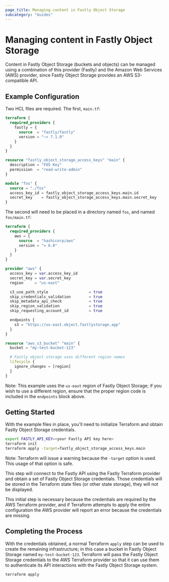 ```yaml
---
page_title: Managing content in Fastly Object Storage
subcategory: "Guides"
---
```

# Managing content in Fastly Object Storage

Content in Fastly Object Storage (buckets and objects) can be managed
using a combination of this provider (Fastly) and the Amazon Web
Services (AWS) provider, since Fastly Object Storage provides an AWS
S3-compatible API.

## Example Configuration

Two HCL files are required. The first, `main.tf`:

```terraform
terraform {
  required_providers {
    fastly = {
      source  = "fastly/fastly"
      version = "~> 7.1.0"
    }
  }
}

resource "fastly_object_storage_access_keys" "main" {
  description = "FOS Key"
  permission  = "read-write-admin"
}

module "fos" {
  source = "./fos"
  access_key_id = fastly_object_storage_access_keys.main.id
  secret_key    = fastly_object_storage_access_keys.main.secret_key
}
```

The second will need to be placed in a directory named `fos`, and
named `fos/main.tf`:

```terraform
terraform {
  required_providers {
    aws = {
      source  = "hashicorp/aws"
      version = "= 6.0"
    }
  }
}

provider "aws" {
  access_key = var.access_key_id
  secret_key = var.secret_key
  region     = "us-east"

  s3_use_path_style                  = true
  skip_credentials_validation        = true
  skip_metadata_api_check            = true
  skip_region_validation             = true
  skip_requesting_account_id         = true

  endpoints {
    s3 = "https://us-east.object.fastlystorage.app"
  }
}

resource "aws_s3_bucket" "main" {
  bucket = "my-test-bucket-123"

  # Fastly object storage uses different region names
  lifecycle {
    ignore_changes = [region]
  }
}

```

Note: This example uses the `us-east` region of Fastly Object Storage;
if you wish to use a different region, ensure that the proper region
code is included in the `endpoints` block above.

## Getting Started

With the example files in place, you'll need to initialize Terraform
and obtain Fastly Object Storage credentials.

```bash
export FASTLY_API_KEY=<your Fastly API key here>
terraform init
terraform apply -target=fastly_object_storage_access_keys.main
```

Note: Terraform will issue a warning because the `-target` option is
used. This usage of that option is safe.

This step will connect to the Fastly API using the Fastly Terraform
provider and obtain a set of Fastly Object Storage credentials. Those
credentials will be stored in the Terraform state files (or other
state storage), they will not be displayed.

This initial step is necessary because the credentials are required by
the AWS Terraform provider, and if Terraform attempts to apply the
entire configuration the AWS provider will report an error because the
credentials are missing.

## Completing the Process

With the credentials obtained, a normal Terraform `apply` step can be
used to create the remaining infrastructure; in this case a bucket in
Fastly Object Storage named `my-test-bucket-123`. Terraform will pass
the Fastly Object Storage credentials to the AWS Terraform provider so
that it can use them to authenticate its API interactions with the
Fastly Object Storage system.

```bash
terraform apply
```
